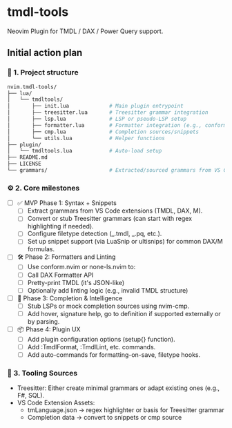 # tmdl-tools

Neovim Plugin for TMDL / DAX / Power Query support.

## Initial action plan

### 📁 1. Project structure

```bash
nvim.tmdl-tools/
├── lua/
│   └── tmdltools/
│       ├── init.lua             # Main plugin entrypoint
│       ├── treesitter.lua       # Treesitter grammar integration
│       ├── lsp.lua              # LSP or pseudo-LSP setup
│       ├── formatter.lua        # Formatter integration (e.g., conform/null-ls)
│       ├── cmp.lua              # Completion sources/snippets
│       └── utils.lua            # Helper functions
├── plugin/
│   └── tmdltools.lua            # Auto-load setup
├── README.md
├── LICENSE
└── grammars/                    # Extracted/sourced grammars from VS Code or custom
```

### ⚙️ 2. Core milestones

- [ ] ✅ MVP Phase 1: Syntax + Snippets
  - [ ] Extract grammars from VS Code extensions (TMDL, DAX, M).
  - [ ] Convert or stub Treesitter grammars (can start with regex highlighting if needed).
  - [ ] Configure filetype detection (_.tmdl, _.pq, etc.).
  - [ ] Set up snippet support (via LuaSnip or ultisnips) for common DAX/M formulas.
- [ ] 🛠 Phase 2: Formatters and Linting
  - [ ] Use conform.nvim or none-ls.nvim to:
  - [ ] Call DAX Formatter API
  - [ ] Pretty-print TMDL (it's JSON-like)
  - [ ] Optionally add linting logic (e.g., invalid TMDL structure)
- [ ] 🤖 Phase 3: Completion & Intelligence
  - [ ] Stub LSPs or mock completion sources using nvim-cmp.
  - [ ] Add hover, signature help, go to definition if supported externally or by parsing.
- [ ] 📦 Phase 4: Plugin UX
  - [ ] Add plugin configuration options (setup{} function).
  - [ ] Add :TmdlFormat, :TmdlLint, etc. commands.
  - [ ] Add auto-commands for formatting-on-save, filetype hooks.

### 🧠 3. Tooling Sources

- Treesitter: Either create minimal grammars or adapt existing ones (e.g., F#, SQL).
- VS Code Extension Assets:
  - tmLanguage.json → regex highlighter or basis for Treesitter grammar
  - Completion data → convert to snippets or cmp source
